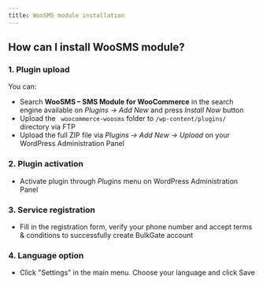 ```yaml
---
title: WooSMS module installation
---
```


## How can I install WooSMS module?
### 1. Plugin upload
You can:
 * Search **WooSMS – SMS Module for WooCommerce** in the search engine available on *Plugins -> Add New* and press *Install Now* button
 * Upload the ` woocommerce-woosms` folder to `/wp-content/plugins/` directory via FTP
 * Upload the full ZIP file via *Plugins -> Add New -> Upload* on your WordPress Administration Panel
 
### 2. Plugin activation
 * Activate plugin through *Plugins* menu on WordPress Administration Panel

### 3. Service registration
 * Fill in the registration form, verify your phone number and accept terms & conditions to successfully create BulkGate account

### 4. Language option
 * Click "Settings" in the main menu. Choose your language and click Save
